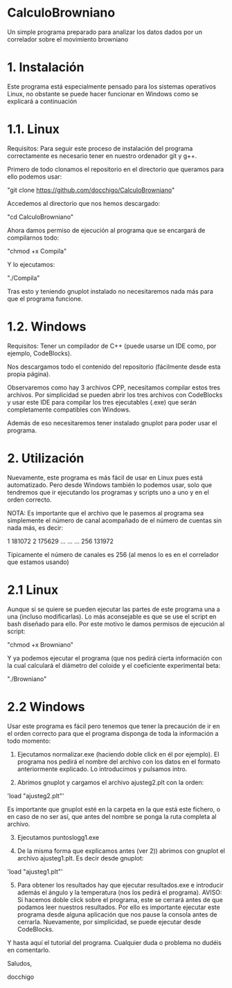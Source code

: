 # CalculoBrowniano
Un simple programa preparado para analizar los datos dados por un correlador sobre el movimiento browniano

# 1. Instalación

Este programa está especialmente pensado para los sistemas operativos Linux, no obstante se puede hacer funcionar en Windows como se explicará a continuación

# 1.1. Linux

Requisitos: Para seguir este proceso de instalación del programa correctamente es necesario tener en nuestro ordenador git y g++.

Primero de todo clonamos el repositorio en el directorio que queramos para ello podemos usar:

"git clone https://github.com/docchigo/CalculoBrowniano"

Accedemos al directorio que nos hemos descargado:

"cd CalculoBrowniano"

Ahora damos permiso de ejecución al programa que se encargará de compilarnos todo:

"chmod +x Compila"

Y lo ejecutamos:

"./Compila"

Tras esto y teniendo gnuplot instalado no necesitaremos nada más para que el programa funcione.

# 1.2. Windows

Requisitos: Tener un compilador de C++ (puede usarse un IDE como, por ejemplo, CodeBlocks).

Nos descargamos todo el contenido del repositorio (fácilmente desde esta propia página).

Observaremos como hay 3 archivos CPP, necesitamos compilar estos tres archivos. Por simplicidad se pueden abrir los tres archivos con CodeBlocks y usar este IDE para compilar los tres ejecutables (.exe) que serán completamente compatibles con Windows.

Además de eso necesitaremos tener instalado gnuplot para poder usar el programa.

# 2. Utilización

Nuevamente, este programa es más fácil de usar en Linux pues está automatizado. Pero desde Windows también lo podemos usar, solo que tendremos que ir ejecutando los programas y scripts uno a uno y en el orden correcto.

NOTA: Es importante que el archivo que le pasemos al programa sea simplemente el número de canal acompañado de el número de cuentas sin nada más, es decir:

1 181072
2 175629
...
...
...
256 131972

Típicamente el número de canales es 256 (al menos lo es en el correlador que estamos usando)

# 2.1 Linux

Aunque si se quiere se pueden ejecutar las partes de este programa una a una (incluso modificarlas). Lo más aconsejable es que se use el script en bash diseñado para ello. Por este motivo le damos permisos de ejecución al script:

"chmod +x Browniano"

Y ya podemos ejecutar el programa (que nos pedirá cierta información con la cual calculará el diámetro del coloide y el coeficiente experimental beta:

"./Browniano"

# 2.2 Windows

Usar este programa es fácil pero tenemos que tener la precaución de ir en el orden correcto para que el programa disponga de toda la información a todo momento:

1) Ejecutamos normalizar.exe (haciendo doble click en él por ejemplo). El programa nos pedirá el nombre del archivo con los datos en el formato anteriormente explicado. Lo introducimos y pulsamos intro.

2) Abrimos gnuplot y cargamos el archivo ajusteg2.plt con la orden:

'load "ajusteg2.plt"'

Es importante que gnuplot esté en la carpeta en la que está este fichero, o en caso de no ser así, que antes del nombre se ponga la ruta completa al archivo.

3) Ejecutamos puntoslogg1.exe

4) De la misma forma que explicamos antes (ver 2)) abrimos con gnuplot el archivo ajusteg1.plt. Es decir desde gnuplot:

'load "ajusteg1.plt"'

5) Para obtener los resultados hay que ejecutar resultados.exe e introducir además el ángulo y la temperatura (nos los pedirá el programa). AVISO: Si hacemos doble click sobre el programa, este se cerrará antes de que podamos leer nuestros resultados. Por ello es importante ejecutar este programa desde alguna aplicación que nos pause la consola antes de cerrarla. Nuevamente, por simplicidad, se puede ejecutar desde CodeBlocks.

Y hasta aquí el tutorial del programa. Cualquier duda o problema no dudéis en comentarlo.

Saludos,

docchigo
